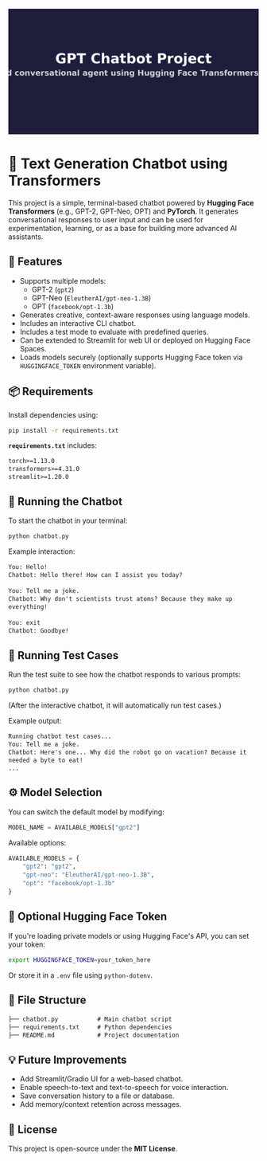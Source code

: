 ![GPT Chatbot Banner](gpt-chatbot-banner.png)


# 🧠 Text Generation Chatbot using Transformers

This project is a simple, terminal-based chatbot powered by **Hugging Face Transformers** (e.g., GPT-2, GPT-Neo, OPT) and **PyTorch**. It generates conversational responses to user input and can be used for experimentation, learning, or as a base for building more advanced AI assistants.

## 🚀 Features

- Supports multiple models:
  - GPT-2 (`gpt2`)
  - GPT-Neo (`EleutherAI/gpt-neo-1.3B`)
  - OPT (`facebook/opt-1.3b`)
- Generates creative, context-aware responses using language models.
- Includes an interactive CLI chatbot.
- Includes a test mode to evaluate with predefined queries.
- Can be extended to Streamlit for web UI or deployed on Hugging Face Spaces.
- Loads models securely (optionally supports Hugging Face token via `HUGGINGFACE_TOKEN` environment variable).

## 📦 Requirements

Install dependencies using:

```bash
pip install -r requirements.txt
```

**`requirements.txt`** includes:

```
torch>=1.13.0
transformers>=4.31.0
streamlit>=1.20.0
```

## 🧪 Running the Chatbot

To start the chatbot in your terminal:

```bash
python chatbot.py
```

Example interaction:

```
You: Hello!
Chatbot: Hello there! How can I assist you today?

You: Tell me a joke.
Chatbot: Why don't scientists trust atoms? Because they make up everything!

You: exit
Chatbot: Goodbye!
```

## 🧪 Running Test Cases

Run the test suite to see how the chatbot responds to various prompts:

```bash
python chatbot.py
```

(After the interactive chatbot, it will automatically run test cases.)

Example output:

```
Running chatbot test cases...
You: Tell me a joke.
Chatbot: Here's one... Why did the robot go on vacation? Because it needed a byte to eat!
...
```

## ⚙️ Model Selection

You can switch the default model by modifying:

```python
MODEL_NAME = AVAILABLE_MODELS["gpt2"]
```

Available options:

```python
AVAILABLE_MODELS = {
    "gpt2": "gpt2",
    "gpt-neo": "EleutherAI/gpt-neo-1.3B",
    "opt": "facebook/opt-1.3b"
}
```

## 🔐 Optional Hugging Face Token

If you're loading private models or using Hugging Face's API, you can set your token:

```bash
export HUGGINGFACE_TOKEN=your_token_here
```

Or store it in a `.env` file using `python-dotenv`.

## 📁 File Structure

```
├── chatbot.py           # Main chatbot script
├── requirements.txt     # Python dependencies
├── README.md            # Project documentation
```

## 💡 Future Improvements

- Add Streamlit/Gradio UI for a web-based chatbot.
- Enable speech-to-text and text-to-speech for voice interaction.
- Save conversation history to a file or database.
- Add memory/context retention across messages.

## 📜 License

This project is open-source under the **MIT License**.
